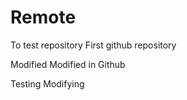 # Remote
To test repository
First github repository

Modified
Modified in Github

Testing
Modifying 
